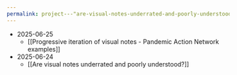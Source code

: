 ```yaml
---
permalink: project---"are-visual-notes-underrated-and-poorly-understood?"
---
```


- 2025-06-25
	- [[Progressive iteration of visual notes - Pandemic Action Network examples]]
- 2025-06-24
	- [[Are visual notes underrated and poorly understood?]]
